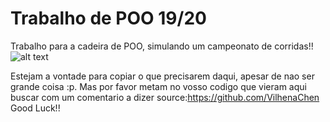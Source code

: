 # Trabalho de POO 19/20
Trabalho para a cadeira de POO, simulando um campeonato de corridas!!
![alt text](https://www.wallpaperflare.com/static/461/953/205/minimalism-super-mario-mario-kart-video-games-wallpaper.jpg)

Estejam a vontade para copiar o que precisarem daqui, apesar de nao ser grande coisa :p. Mas por favor metam no vosso codigo que vieram aqui buscar com um comentario a dizer source:https://github.com/VilhenaChen
Good Luck!!

